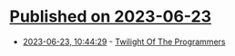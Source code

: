 # [Published on 2023-06-23](index.md)

* [2023-06-23, 10:44:29](https://lobste.rs/s/rb1krj/twilight_programmers) - [Twilight Of The Programmers](https://danielbmarkham.com/twilight-of-the-programmers/)
